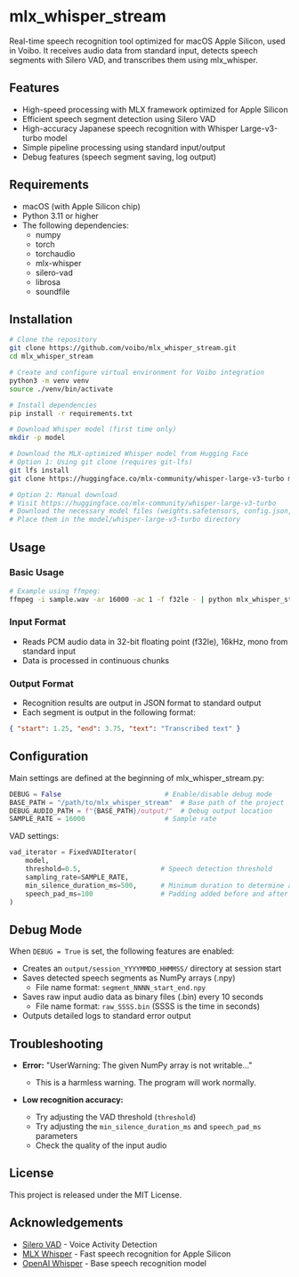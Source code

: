 # mlx_whisper_stream

Real-time speech recognition tool optimized for macOS Apple Silicon, used in Voibo. It receives audio data from standard input, detects speech segments with Silero VAD, and transcribes them using mlx_whisper.

## Features

- High-speed processing with MLX framework optimized for Apple Silicon
- Efficient speech segment detection using Silero VAD
- High-accuracy Japanese speech recognition with Whisper Large-v3-turbo model
- Simple pipeline processing using standard input/output
- Debug features (speech segment saving, log output)

## Requirements

- macOS (with Apple Silicon chip)
- Python 3.11 or higher
- The following dependencies:
  - numpy
  - torch
  - torchaudio
  - mlx-whisper
  - silero-vad
  - librosa
  - soundfile

## Installation

```bash
# Clone the repository
git clone https://github.com/voibo/mlx_whisper_stream.git
cd mlx_whisper_stream

# Create and configure virtual environment for Voibo integration
python3 -m venv venv
source ./venv/bin/activate

# Install dependencies
pip install -r requirements.txt

# Download Whisper model (first time only)
mkdir -p model

# Download the MLX-optimized Whisper model from Hugging Face
# Option 1: Using git clone (requires git-lfs)
git lfs install
git clone https://huggingface.co/mlx-community/whisper-large-v3-turbo model/whisper-large-v3-turbo

# Option 2: Manual download
# Visit https://huggingface.co/mlx-community/whisper-large-v3-turbo
# Download the necessary model files (weights.safetensors, config.json, etc.)
# Place them in the model/whisper-large-v3-turbo directory
```

## Usage

### Basic Usage

```bash
# Example using ffmpeg:
ffmpeg -i sample.wav -ar 16000 -ac 1 -f f32le - | python mlx_whisper_stream.py
```

### Input Format

- Reads PCM audio data in 32-bit floating point (f32le), 16kHz, mono from standard input
- Data is processed in continuous chunks

### Output Format

- Recognition results are output in JSON format to standard output
- Each segment is output in the following format:

```json
{ "start": 1.25, "end": 3.75, "text": "Transcribed text" }
```

## Configuration

Main settings are defined at the beginning of mlx_whisper_stream.py:

```python
DEBUG = False                          # Enable/disable debug mode
BASE_PATH = "/path/to/mlx_whisper_stream"  # Base path of the project
DEBUG_AUDIO_PATH = f"{BASE_PATH}/output/"  # Debug output location
SAMPLE_RATE = 16000                    # Sample rate
```

VAD settings:

```python
vad_iterator = FixedVADIterator(
    model,
    threshold=0.5,                    # Speech detection threshold
    sampling_rate=SAMPLE_RATE,
    min_silence_duration_ms=500,      # Minimum duration to determine as silence (ms)
    speech_pad_ms=100                 # Padding added before and after speech segments (ms)
)
```

## Debug Mode

When `DEBUG = True` is set, the following features are enabled:

- Creates an `output/session_YYYYMMDD_HHMMSS/` directory at session start
- Saves detected speech segments as NumPy arrays (.npy)
  - File name format: `segment_NNNN_start_end.npy`
- Saves raw input audio data as binary files (.bin) every 10 seconds
  - File name format: `raw_SSSS.bin` (SSSS is the time in seconds)
- Outputs detailed logs to standard error output

## Troubleshooting

- **Error:** "UserWarning: The given NumPy array is not writable..."

  - This is a harmless warning. The program will work normally.

- **Low recognition accuracy:**
  - Try adjusting the VAD threshold (`threshold`)
  - Try adjusting the `min_silence_duration_ms` and `speech_pad_ms` parameters
  - Check the quality of the input audio

## License

This project is released under the MIT License.

## Acknowledgements

- [Silero VAD](https://github.com/snakers4/silero-vad) - Voice Activity Detection
- [MLX Whisper](https://huggingface.co/mlx-community/whisper-large-v3-turbo) - Fast speech recognition for Apple Silicon
- [OpenAI Whisper](https://github.com/openai/whisper) - Base speech recognition model
